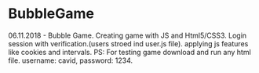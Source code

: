 # BubbleGame
06.11.2018 - Bubble Game. Creating game with JS and Html5/CSS3. Login session with verification.(users stroed ind user.js file). applying js features like cookies and intervals. PS: For testing game download and run any html file. username: cavid, password: 1234.
